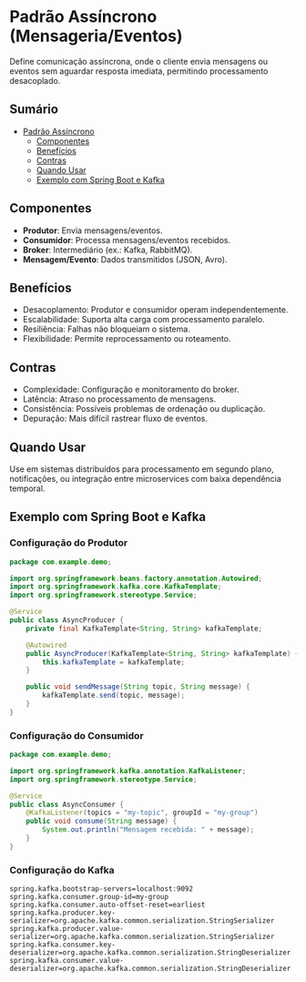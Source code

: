 # Padrão Assíncrono (Mensageria/Eventos)

Define comunicação assíncrona, onde o cliente envia mensagens ou eventos sem aguardar resposta imediata, permitindo processamento desacoplado.

## Sumário

- [Padrão Assíncrono](#padrão-assíncrono)
  - [Componentes](#componentes)
  - [Benefícios](#benefícios)
  - [Contras](#contras)
  - [Quando Usar](#quando-usar)
  - [Exemplo com Spring Boot e Kafka](#exemplo-com-spring-boot-e-kafka)

## Componentes

- **Produtor**: Envia mensagens/eventos.
- **Consumidor**: Processa mensagens/eventos recebidos.
- **Broker**: Intermediário (ex.: Kafka, RabbitMQ).
- **Mensagem/Evento**: Dados transmitidos (JSON, Avro).

## Benefícios

- Desacoplamento: Produtor e consumidor operam independentemente.
- Escalabilidade: Suporta alta carga com processamento paralelo.
- Resiliência: Falhas não bloqueiam o sistema.
- Flexibilidade: Permite reprocessamento ou roteamento.

## Contras

- Complexidade: Configuração e monitoramento do broker.
- Latência: Atraso no processamento de mensagens.
- Consistência: Possíveis problemas de ordenação ou duplicação.
- Depuração: Mais difícil rastrear fluxo de eventos.

## Quando Usar

Use em sistemas distribuídos para processamento em segundo plano, notificações, ou integração entre microservices com baixa dependência temporal.

## Exemplo com Spring Boot e Kafka

### Configuração do Produtor

```java
package com.example.demo;

import org.springframework.beans.factory.annotation.Autowired;
import org.springframework.kafka.core.KafkaTemplate;
import org.springframework.stereotype.Service;

@Service
public class AsyncProducer {
    private final KafkaTemplate<String, String> kafkaTemplate;

    @Autowired
    public AsyncProducer(KafkaTemplate<String, String> kafkaTemplate) {
        this.kafkaTemplate = kafkaTemplate;
    }

    public void sendMessage(String topic, String message) {
        kafkaTemplate.send(topic, message);
    }
}
```

### Configuração do Consumidor

```java
package com.example.demo;

import org.springframework.kafka.annotation.KafkaListener;
import org.springframework.stereotype.Service;

@Service
public class AsyncConsumer {
    @KafkaListener(topics = "my-topic", groupId = "my-group")
    public void consume(String message) {
        System.out.println("Mensagem recebida: " + message);
    }
}
```

### Configuração do Kafka

```properties
spring.kafka.bootstrap-servers=localhost:9092
spring.kafka.consumer.group-id=my-group
spring.kafka.consumer.auto-offset-reset=earliest
spring.kafka.producer.key-serializer=org.apache.kafka.common.serialization.StringSerializer
spring.kafka.producer.value-serializer=org.apache.kafka.common.serialization.StringSerializer
spring.kafka.consumer.key-deserializer=org.apache.kafka.common.serialization.StringDeserializer
spring.kafka.consumer.value-deserializer=org.apache.kafka.common.serialization.StringDeserializer
```